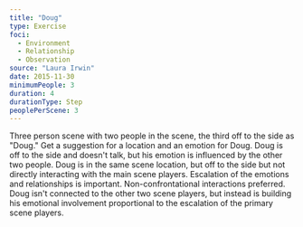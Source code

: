```yaml
---
title: "Doug"
type: Exercise
foci:
  - Environment
  - Relationship
  - Observation
source: "Laura Irwin"
date: 2015-11-30
minimumPeople: 3
duration: 4
durationType: Step
peoplePerScene: 3
---
```


Three person scene with two people in the scene, the third off to the side as "Doug."
Get a suggestion for a location and an emotion for Doug.
Doug is off to the side and doesn't talk, but his emotion is influenced by the other two people.
Doug is in the same scene location, but off to the side but not directly interacting with the main scene players.
Escalation of the emotions and relationships is important.
Non-confrontational interactions preferred.
Doug isn't connected to the other two scene players, but instead is building his emotional involvement proportional to the escalation of the primary scene players.
